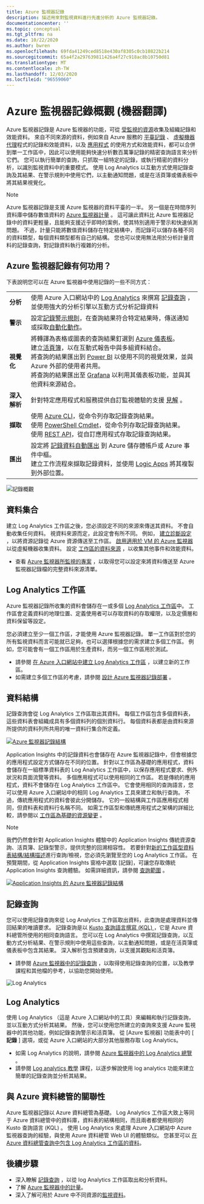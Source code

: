 ```yaml
---
title: Azure 監視器記錄
description: 描述用來對監視資料進行先進分析的 Azure 監視器記錄。
documentationcenter: ''
ms.topic: conceptual
ms.tgt_pltfrm: na
ms.date: 10/22/2020
ms.author: bwren
ms.openlocfilehash: 69fda41249ced8518e430af8305c0cb10822b214
ms.sourcegitcommit: 65a4f2a297639811426a4f27c918ac8b10750d81
ms.translationtype: MT
ms.contentlocale: zh-TW
ms.lasthandoff: 12/03/2020
ms.locfileid: "96559060"
---
```

# <a name="azure-monitor-logs-overview"></a>Azure 監視器記錄概觀 (機器翻譯)
Azure 監視器記錄是 Azure 監視器的功能，可從 [受監視的資源](../monitor-reference.md)收集及組織記錄和效能資料。 來自不同來源的資料，例如來自 Azure 服務的 [平臺記錄](platform-logs-overview.md) 、 [虛擬機器代理](agents-overview.md)程式的記錄和效能資料，以及 [應用程式](../app/app-insights-overview.md) 的使用方式和效能資料，都可以合併到單一工作區中，因此可以使用能夠快速分析數百萬筆記錄的精密查詢語言來分析它們。 您可以執行簡單的查詢，只抓取一組特定的記錄，或執行精密的資料分析，以識別監視資料中的重要模式。 使用 Log Analytics 以互動方式使用記錄查詢及其結果、在警示規則中使用它們，以主動通知問題，或是在活頁簿或儀表板中將其結果視覺化。

> [!NOTE]
> Azure 監視器記錄是支援 Azure 監視器的資料平臺的一半。 另一個是在時間序列資料庫中儲存數值資料的 [Azure 監視器計量](data-platform-metrics.md) 。 這可讓此資料比 Azure 監視器記錄中的資料更輕量，且能夠支援近乎即時的案例，使其特別適用于警示和快速偵測問題。 不過，計量只能將數值資料儲存在特定結構中，而記錄可以儲存各種不同的資料類型，每個資料類型都有自己的結構。 您也可以使用無法用於分析計量資料的記錄查詢，對記錄資料執行複雜的分析。


## <a name="what-can-you-do-with-azure-monitor-logs"></a>Azure 監視器記錄有何功用？
下表說明您可以在 Azure 監視器中使用記錄的一些不同方式：

|  |  |
|:---|:---|
| **分析** | 使用 Azure 入口網站中的 [Log Analytics](../log-query/log-analytics-tutorial.md) 來撰寫 [記錄查詢](../log-query/log-query-overview.md) ，並使用強大的分析引擎以互動方式分析記錄資料 |
| **警示** | 設定[記錄警示規則](alerts-log.md)，在查詢結果符合特定結果時，傳送通知或採取[自動化動作](action-groups.md)。 |
| **視覺化** | 將轉譯為表格或圖表的查詢結果釘選到 [Azure 儀表板](../../azure-portal/azure-portal-dashboards.md)。<br>建立[活頁簿](./workbooks-overview.md)，以在互動式報告中與多組資料結合。 <br>將查詢的結果匯出到 [Power BI](powerbi.md) 以使用不同的視覺效果，並與 Azure 外部的使用者共用。<br>將查詢的結果匯出至 [Grafana](grafana-plugin.md) 以利用其儀表板功能，並與其他資料來源結合。|
| **深入解析** | 針對特定應用程式和服務提供自訂監視體驗的支援 [見解](../monitor-reference.md#insights-and-core-solutions) 。  |
| **擷取** | 使用 [Azure CLI](/cli/azure/ext/log-analytics/monitor/log-analytics)，從命令列存取記錄查詢結果。<br>使用 [PowerShell Cmdlet](/powershell/module/az.operationalinsights)，從命令列存取記錄查詢結果。<br>使用 [REST API](https://dev.loganalytics.io/)，從自訂應用程式存取記錄查詢結果。 |
| **匯出** | 設定將 [記錄資料自動匯出](logs-data-export.md) 到 Azure 儲存體帳戶或 Azure 事件中樞。<br>建立工作流程來擷取記錄資料，並使用 [Logic Apps](logicapp-flow-connector.md) 將其複製到外部位置。 |

![記錄概觀](media/data-platform-logs/logs-overview.png)


## <a name="data-collection"></a>資料集合
建立 Log Analytics 工作區之後，您必須設定不同的來源來傳送其資料。 不會自動收集任何資料。 視資料來源而定，此設定會有所不同。 例如， [建立診斷設定](diagnostic-settings.md) ，以將資源記錄從 Azure 資源傳送至工作區。 [啟用適用於 VM 的 Azure 監視器](../insights/vminsights-enable-overview.md) 以從虛擬機器收集資料。 設定 [工作區的資料來源](data-sources.md) ，以收集其他事件和效能資料。

- 查看 [Azure 監視器所監視的專案](../monitor-reference.md) ，以取得您可以設定來將資料傳送至 Azure 監視器記錄檔的完整資料來源清單。


## <a name="log-analytics-workspaces"></a>Log Analytics 工作區
Azure 監視器記錄所收集的資料會儲存在一或多個 [Log Analytics 工作區](./design-logs-deployment.md)中。 工作區會定義資料的地理位置、定義使用者可以存取資料的存取權限，以及定價層和資料保留等設定。  

您必須建立至少一個工作區，才能使用 Azure 監視器記錄。 單一工作區對於您的所有監視資料而言可能就已足夠，也可以選擇根據您的需求建立多個工作區。 例如，您可能會有一個工作區用於生產資料，而另一個工作區用於測試。 

- 請參閱 [在 Azure 入口網站中建立 Log Analytics 工作區](../learn/quick-create-workspace.md) ，以建立新的工作區。
- 如需建立多個工作區的考慮，請參閱 [設計 Azure 監視器記錄部署](design-logs-deployment.md) 。

## <a name="data-structure"></a>資料結構
記錄查詢會從 Log Analytics 工作區取出其資料。 每個工作區包含多個資料表，這些資料表會組織成具有多個資料列的個別資料行。 每個資料表都是由資料來源所提供的資料列所共用的唯一資料行集合所定義。 

[![Azure 監視器記錄結構](media/data-platform-logs/logs-structure.png)](media/data-platform-logs/logs-structure.png#lightbox)


Application Insights 中的記錄資料也會儲存在 Azure 監視器記錄中，但會根據您的應用程式設定方式儲存在不同的位置。 針對以工作區為基礎的應用程式，資料會儲存在一組標準資料表的 Log Analytics 工作區中，以保存應用程式要求、例外狀況和頁面流覽等資料。 多個應用程式可以使用相同的工作區。 若是傳統的應用程式，資料不會儲存在 Log Analytics 工作區中。 它會使用相同的查詢語言，您可以使用 Azure 入口網站中的相同 Log Analytics 工具來建立和執行查詢。 不過，傳統應用程式的資料會彼此分開儲存。 它的一般結構與工作區應用程式相同，但資料表和資料行名稱不同。 如需工作區型和傳統應用程式之架構的詳細比較，請參閱以 [工作區為基礎的資源變更](../app/apm-tables.md) 。


> [!NOTE]
> 我們仍然會針對 Application Insights 體驗中的 Application Insights 傳統資源查詢、活頁簿、記錄型警示，提供完整的回溯相容性。 若要針對[新的工作區型資料表結構/結構描述](../app/apm-tables.md)進行查詢/檢視，您必須先瀏覽至您的 Log Analytics 工作區。 在預覽期間，從 Application Insights 窗格中選取 [記錄]，可讓您存取傳統 Application Insights 查詢體驗。 如需詳細資訊，請參閱 [查詢範圍](../log-query/scope.md) 。


[![Application Insights 的 Azure 監視器記錄結構](media/data-platform-logs/logs-structure-ai.png)](media/data-platform-logs/logs-structure-ai.png#lightbox)


## <a name="log-queries"></a>記錄查詢
您可以使用記錄查詢來從 Log Analytics 工作區取出資料，此查詢是處理資料並傳回結果的唯讀要求。 記錄查詢是以 [Kusto 查詢語言撰寫 (KQL) ](/azure/data-explorer/kusto/query/)，它是 Azure 資料總管所使用的相同查詢語言。 您可以在 Log Analytics 中撰寫記錄查詢，以互動方式分析結果、在警示規則中使用這些查詢，以主動通知問題，或是在活頁簿或儀表板中包含其結果。 深入解析包含預建查詢，以支援其觀點和活頁簿。

- 請參閱 [Azure 監視器中的記錄查詢](log-query/../../log-query/log-query-overview.md) ，以取得使用記錄查詢的位置，以及教學課程和其他檔的參考，以協助您開始使用。

![Log Analytics](media/data-platform-logs/log-analytics.png)

## <a name="log-analytics"></a>Log Analytics
使用 Log Analytics （這是 Azure 入口網站中的工具）來編輯和執行記錄查詢，並以互動方式分析其結果。 然後，您可以使用您所建立的查詢來支援 Azure 監視器中的其他功能，例如記錄查詢警示和活頁簿。 從 [Azure 監視器] 功能表中的 [ **記錄** ] 選項，或從 Azure 入口網站的大部分其他服務存取 Log Analytics。

- 如需 Log Analytics 的說明，請參閱 [Azure 監視器中的 Log Analytics 總覽](../log-query/log-analytics-overview.md) 。 
- 請參閱 [Log analytics 教學](../log-query/log-analytics-tutorial.md) 課程，以逐步解說使用 log analytics 功能來建立簡單的記錄查詢並分析其結果。



## <a name="relationship-to-azure-data-explorer"></a>與 Azure 資料總管的關聯性
Azure 監視器記錄以 Azure 資料總管為基礎。 Log Analytics 工作區大致上等同于 Azure 資料總管中的資料庫，資料表的結構相同，而且兩者都使用相同的 Kusto 查詢語言 (KQL) 。 使用 Log Analytics 來處理 Azure 入口網站中 Azure 監視器查詢的經驗，與使用 Azure 資料總管 Web UI 的體驗類似。 您甚至可以 [在 Azure 資料總管查詢中包含 Log Analytics 工作區的資料](/azure/data-explorer/query-monitor-data)。 


## <a name="next-steps"></a>後續步驟

- 深入瞭解 [記錄查詢](../log-query/log-query-overview.md) ，以從 log Analytics 工作區取出和分析資料。
- 了解 [Azure 監視器中的計量](data-platform-metrics.md)。
- 深入了解可用於 Azure 中不同資源的[監視資料](data-sources.md)。

